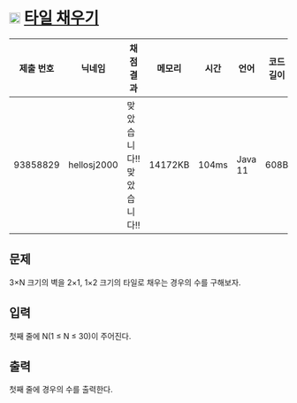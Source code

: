 # <img width="20px"  src="https://d2gd6pc034wcta.cloudfront.net/tier/12.svg" class="solvedac-tier"> [타일 채우기](https://www.acmicpc.net/problem/2133) 

| 제출 번호 | 닉네임 | 채점 결과 | 메모리 | 시간 | 언어 | 코드 길이 |
|---|---|---|---|---|---|---|
|93858829| hellosj2000|맞았습니다!! 맞았습니다!!|14172KB|104ms|Java 11|608B|

## 문제
<p>3×N 크기의 벽을 2×1, 1×2 크기의 타일로 채우는 경우의 수를 구해보자.</p>

## 입력
<p>첫째 줄에 N(1 ≤ N ≤ 30)이 주어진다.</p>

## 출력
<p>첫째 줄에 경우의 수를 출력한다.</p>

